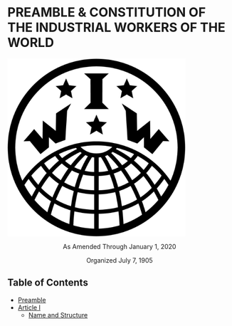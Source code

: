 # PREAMBLE & CONSTITUTION OF THE INDUSTRIAL WORKERS OF THE WORLD

<img src="/Resources/Images/logo_black.jpg" align="middle" height="400">

<p style="text-align:center">As Amended Through January 1, 2020</p>

<p style="text-align:center">Organized July 7, 1905</p>

## Table of Contents

* [Preamble](/Constitution/Preamble.md)
* [Article I](/Constitution/Article%201.md#article-i)
  * [Name and Structure](Article%201.md#name-and-structure)
